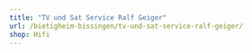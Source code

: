 ```yaml
---
title: "TV und Sat Service Ralf Geiger"
url: /bietigheim-bissingen/tv-und-sat-service-ralf-geiger/
shop: Hifi
---
```

